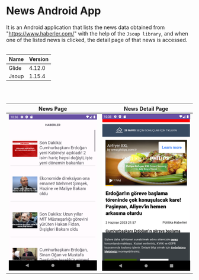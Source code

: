 # News Android App
It is an Android application that lists the news data obtained from "https://www.haberler.com/" with the help of the `Jsoup library`, and when one of the listed news is clicked, the detail page of that news is accessed.
<br/>
<br/>

| Name | Version | 
| ------------- | ------------- | 
| Glide | 4.12.0 |  
| Jsoup | 1.15.4 |

<br/>
<br/>

| News Page | News Detail Page |   
| ------------- | ------------- |   
| ![News Page](https://github.com/merveoktay/News_Android_App/blob/master/News_Page.png) | ![News Detail Page](https://github.com/merveoktay/News_Android_App/blob/master/News_Detail_Page.png) |
